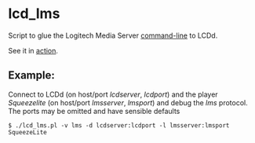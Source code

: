 # lcd_lms
Script to glue the Logitech Media Server 
[command-line](http://wiki.slimdevices.com/index.php/Logitech_Media_Server_CLI) to LCDd.

See it in [action](https://programmablehardware.blogspot.ie/2013/06/squeezeplug-lcd.html).

## Example:
Connect to LCDd (on host/port _lcdserver_, _lcdport_) and 
the player _Squeezelite_ (on host/port _lmsserver_, _lmsport_) 
and debug the _lms_ protocol. The ports may be omitted and have sensible
defaults

```
$ ./lcd_lms.pl -v lms -d lcdserver:lcdport -l lmsserver:lmsport SqueezeLite
```
